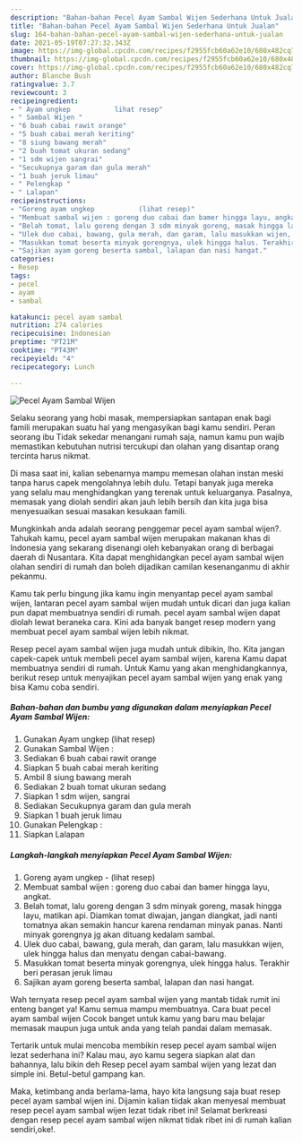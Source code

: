 ```yaml
---
description: "Bahan-bahan Pecel Ayam Sambal Wijen Sederhana Untuk Jualan"
title: "Bahan-bahan Pecel Ayam Sambal Wijen Sederhana Untuk Jualan"
slug: 164-bahan-bahan-pecel-ayam-sambal-wijen-sederhana-untuk-jualan
date: 2021-05-19T07:27:32.343Z
image: https://img-global.cpcdn.com/recipes/f2955fcb60a62e10/680x482cq70/pecel-ayam-sambal-wijen-foto-resep-utama.jpg
thumbnail: https://img-global.cpcdn.com/recipes/f2955fcb60a62e10/680x482cq70/pecel-ayam-sambal-wijen-foto-resep-utama.jpg
cover: https://img-global.cpcdn.com/recipes/f2955fcb60a62e10/680x482cq70/pecel-ayam-sambal-wijen-foto-resep-utama.jpg
author: Blanche Bush
ratingvalue: 3.7
reviewcount: 3
recipeingredient:
- " Ayam ungkep           lihat resep"
- " Sambal Wijen "
- "6 buah cabai rawit orange"
- "5 buah cabai merah keriting"
- "8 siung bawang merah"
- "2 buah tomat ukuran sedang"
- "1 sdm wijen sangrai"
- "Secukupnya garam dan gula merah"
- "1 buah jeruk limau"
- " Pelengkap "
- " Lalapan"
recipeinstructions:
- "Goreng ayam ungkep           (lihat resep)"
- "Membuat sambal wijen : goreng duo cabai dan bamer hingga layu, angkat."
- "Belah tomat, lalu goreng dengan 3 sdm minyak goreng, masak hingga layu, matikan api. Diamkan tomat diwajan, jangan diangkat, jadi nanti tomatnya akan semakin hancur karena rendaman minyak panas. Nanti minyak gorengnya jg akan dituang kedalam sambal."
- "Ulek duo cabai, bawang, gula merah, dan garam, lalu masukkan wijen, ulek hingga halus dan menyatu dengan cabai-bawang."
- "Masukkan tomat beserta minyak gorengnya, ulek hingga halus. Terakhir beri perasan jeruk limau"
- "Sajikan ayam goreng beserta sambal, lalapan dan nasi hangat."
categories:
- Resep
tags:
- pecel
- ayam
- sambal

katakunci: pecel ayam sambal 
nutrition: 274 calories
recipecuisine: Indonesian
preptime: "PT21M"
cooktime: "PT43M"
recipeyield: "4"
recipecategory: Lunch

---
```



![Pecel Ayam Sambal Wijen](https://img-global.cpcdn.com/recipes/f2955fcb60a62e10/680x482cq70/pecel-ayam-sambal-wijen-foto-resep-utama.jpg)

Selaku seorang yang hobi masak, mempersiapkan santapan enak bagi famili merupakan suatu hal yang mengasyikan bagi kamu sendiri. Peran seorang ibu Tidak sekedar menangani rumah saja, namun kamu pun wajib memastikan kebutuhan nutrisi tercukupi dan olahan yang disantap orang tercinta harus nikmat.

Di masa  saat ini, kalian sebenarnya mampu memesan olahan instan meski tanpa harus capek mengolahnya lebih dulu. Tetapi banyak juga mereka yang selalu mau menghidangkan yang terenak untuk keluarganya. Pasalnya, memasak yang diolah sendiri akan jauh lebih bersih dan kita juga bisa menyesuaikan sesuai masakan kesukaan famili. 



Mungkinkah anda adalah seorang penggemar pecel ayam sambal wijen?. Tahukah kamu, pecel ayam sambal wijen merupakan makanan khas di Indonesia yang sekarang disenangi oleh kebanyakan orang di berbagai daerah di Nusantara. Kita dapat menghidangkan pecel ayam sambal wijen olahan sendiri di rumah dan boleh dijadikan camilan kesenanganmu di akhir pekanmu.

Kamu tak perlu bingung jika kamu ingin menyantap pecel ayam sambal wijen, lantaran pecel ayam sambal wijen mudah untuk dicari dan juga kalian pun dapat membuatnya sendiri di rumah. pecel ayam sambal wijen dapat diolah lewat beraneka cara. Kini ada banyak banget resep modern yang membuat pecel ayam sambal wijen lebih nikmat.

Resep pecel ayam sambal wijen juga mudah untuk dibikin, lho. Kita jangan capek-capek untuk membeli pecel ayam sambal wijen, karena Kamu dapat membuatnya sendiri di rumah. Untuk Kamu yang akan menghidangkannya, berikut resep untuk menyajikan pecel ayam sambal wijen yang enak yang bisa Kamu coba sendiri.

<!--inarticleads1-->

##### Bahan-bahan dan bumbu yang digunakan dalam menyiapkan Pecel Ayam Sambal Wijen:

1. Gunakan  Ayam ungkep           (lihat resep)
1. Gunakan  Sambal Wijen :
1. Sediakan 6 buah cabai rawit orange
1. Siapkan 5 buah cabai merah keriting
1. Ambil 8 siung bawang merah
1. Sediakan 2 buah tomat ukuran sedang
1. Siapkan 1 sdm wijen, sangrai
1. Sediakan Secukupnya garam dan gula merah
1. Siapkan 1 buah jeruk limau
1. Gunakan  Pelengkap :
1. Siapkan  Lalapan




<!--inarticleads2-->

##### Langkah-langkah menyiapkan Pecel Ayam Sambal Wijen:

1. Goreng ayam ungkep -           (lihat resep)
1. Membuat sambal wijen : goreng duo cabai dan bamer hingga layu, angkat.
1. Belah tomat, lalu goreng dengan 3 sdm minyak goreng, masak hingga layu, matikan api. Diamkan tomat diwajan, jangan diangkat, jadi nanti tomatnya akan semakin hancur karena rendaman minyak panas. Nanti minyak gorengnya jg akan dituang kedalam sambal.
1. Ulek duo cabai, bawang, gula merah, dan garam, lalu masukkan wijen, ulek hingga halus dan menyatu dengan cabai-bawang.
1. Masukkan tomat beserta minyak gorengnya, ulek hingga halus. Terakhir beri perasan jeruk limau
1. Sajikan ayam goreng beserta sambal, lalapan dan nasi hangat.




Wah ternyata resep pecel ayam sambal wijen yang mantab tidak rumit ini enteng banget ya! Kamu semua mampu membuatnya. Cara buat pecel ayam sambal wijen Cocok banget untuk kamu yang baru mau belajar memasak maupun juga untuk anda yang telah pandai dalam memasak.

Tertarik untuk mulai mencoba membikin resep pecel ayam sambal wijen lezat sederhana ini? Kalau mau, ayo kamu segera siapkan alat dan bahannya, lalu bikin deh Resep pecel ayam sambal wijen yang lezat dan simple ini. Betul-betul gampang kan. 

Maka, ketimbang anda berlama-lama, hayo kita langsung saja buat resep pecel ayam sambal wijen ini. Dijamin kalian tiidak akan menyesal membuat resep pecel ayam sambal wijen lezat tidak ribet ini! Selamat berkreasi dengan resep pecel ayam sambal wijen nikmat tidak ribet ini di rumah kalian sendiri,oke!.

